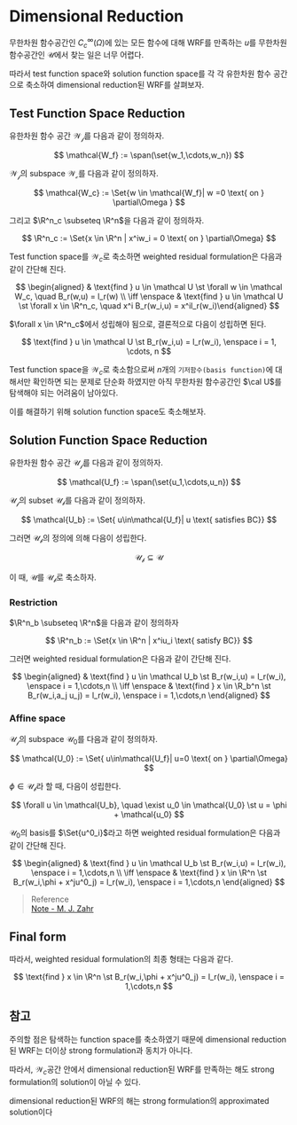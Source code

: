 # Dimensional Reduction
무한차원 함수공간인 $C^\infty_c(\Omega)$에 있는 모든 함수에 대해 WRF를 만족하는 $u$를 무한차원 함수공간인 $\mathcal U$에서 찾는 일은 너무 어렵다.

따라서 test function space와 solution function space를 각 각 유한차원 함수 공간으로 축소하여 dimensional reduction된 WRF를 살펴보자.

## Test Function Space Reduction
유한차원 함수 공간 $\mathcal{W_f}$를 다음과 같이 정의하자.

$$ \mathcal{W_f} := \span(\set{w_1,\cdots,w_n}) $$

$\mathcal{W_f}$의 subspace $\mathcal{W_c}$를 다음과 같이 정의하자.

$$ \mathcal{W_c} := \Set{w \in \mathcal{W_f}| w =0 \text{ on } \partial\Omega } $$

그리고 $\R^n_c \subseteq \R^n$을 다음과 같이 정의하자.

$$ \R^n_c := \Set{x \in \R^n | x^iw_i = 0 \text{ on } \partial\Omega} $$

Test function space를 $\mathcal{W}_c$로 축소하면 weighted residual formulation은 다음과 같이 간단해 진다.

$$ \begin{aligned} & \text{find } u \in \mathcal U \st \forall w \in \mathcal W_c, \quad B_r(w,u) = l_r(w) \\ \iff \enspace & \text{find } u \in \mathcal U \st \forall x \in \R^n_c, \quad x^i B_r(w_i,u) = x^il_r(w_i)\end{aligned} $$

$\forall x \in \R^n_c$에서 성립해야 됨으로, 결론적으로 다음이 성립하면 된다.

$$ \text{find } u \in \mathcal U \st B_r(w_i,u) = l_r(w_i), \enspace i = 1, \cdots, n $$

Test function space을 $\mathcal W_c$로 축소함으로써 $n$개의 `기저함수(basis function)`에 대해서만 확인하면 되는 문제로 단순화 하였지만 아직 무한차원 함수공간인 $\cal U$를 탐색해야 되는 어려움이 남아있다. 

이를 해결하기 위해 solution function space도 축소해보자.

## Solution Function Space Reduction
유한차원 함수 공간 $\mathcal{U_f}$를 다음과 같이 정의하자.

$$ \mathcal{U_f} := \span(\set{u_1,\cdots,u_n}) $$

$\mathcal{U_f}$의 subset $\mathcal{U_{b}}$를 다음과 같이 정의하자.

$$ \mathcal{U_b} := \Set{ u\in\mathcal{U_f}| u \text{ satisfies BC}} $$

그러면 $\mathcal{U_b}$의 정의에 의해 다음이 성립한다.

$$ \mathcal{U_b} \subseteq \mathcal{U} $$

이 때, $\mathcal{U}$를 $\mathcal{U_b}$로 축소하자. 

### Restriction
$\R^n_b \subseteq \R^n$을 다음과 같이 정의하자

$$ \R^n_b := \Set{x \in \R^n | x^iu_i \text{ satisfy BC}} $$

그러면 weighted residual formulation은 다음과 같이 간단해 진다.

$$ \begin{aligned} & \text{find } u \in \mathcal U_b \st B_r(w_i,u) = l_r(w_i), \enspace i = 1,\cdots,n \\ \iff \enspace & \text{find } x \in \R_b^n \st B_r(w_i,a_j u_j) = l_r(w_i), \enspace i = 1,\cdots,n \end{aligned} $$

### Affine space
$\mathcal{U_f}$의 subspace $\mathcal{U_0}$를 다음과 같이 정의하자.

$$ \mathcal{U_0} := \Set{ u\in\mathcal{U_f}| u=0 \text{ on } \partial\Omega} $$

$\phi \in \mathcal{U_b}$라 할 때, 다음이 성립한다.

$$ \forall u \in \mathcal{U_b}, \quad \exist u_0 \in \mathcal{U_0} \st u = \phi + \mathcal{u_0} $$

$\mathcal{U_0}$의 basis를 $\Set{u^0_i}$라고 하면 weighted residual formulation은 다음과 같이 간단해 진다.

$$ \begin{aligned} & \text{find } u \in \mathcal U_b \st B_r(w_i,u) = l_r(w_i), \enspace i = 1,\cdots,n \\ \iff \enspace & \text{find } x \in \R^n \st B_r(w_i,\phi + x^ju^0_j) = l_r(w_i), \enspace i = 1,\cdots,n \end{aligned} $$

> Reference  
> [Note - M. J. Zahr](https://mjzahr.github.io/content/ame40541/spr20/ch03-wres-solo.pdf)

## Final form
따라서, weighted residual formulation의 최종 형태는 다음과 같다.

$$ \text{find } x \in \R^n \st B_r(w_i,\phi + x^ju^0_j) = l_r(w_i), \enspace i = 1,\cdots,n $$

## 참고
주의할 점은 탐색하는 function space를 축소하였기 때문에 dimensional reduction된 WRF는 더이상 strong formulation과 동치가 아니다.

따라서, $\mathcal W_c$공간 안에서 dimensional reduction된 WRF를 만족하는 해도 strong formulation의 solution이 아닐 수 있다.

dimensional reduction된 WRF의 해는 strong formulation의 approximated solution이다